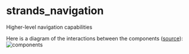 strands_navigation
==================

Higher-level navigation capabilities

Here is a diagram of the interactions between the components ([source](http://interactive.blockdiag.com/?compression=deflate&src=eJx9kctqAyEUhvfzFDJr8wRDukg3XbSlhNJNCcNxtI5UPeJlQil59-o4ZNI2BMQLft858ss0Dp9cgSTfDSHRkXcNTOht-4oONUo1gCYvED1qLXx76Aplr1LPMCkJUaGtmFmxJ7Qqohf8H-SHM7QH48i9VoYtPrvwJ7GDIOrFCBdXD8mA3cARvCC_sWnt_6ZCuvJCrT7imXksh50YM4PJtzTELy3IlnAIo-Azn4f0mNycVUlrXhYfUkSLBlPoXc1LWdlm4vRHW_gQPVgeers-qla1NEfX3RCHnGXowblQDT_Q6aawdBq9qkIJsPJN_fTNXfnUPNfGpu4ZzZULm8vTklXXnH4AfUGwUg)):
![components](http://interactive.blockdiag.com/image?compression=deflate&encoding=base64&src=eJx9kctqAyEUhvfzFDJr8wRDukg3XbSlhNJNCcNxtI5UPeJlQil59-o4ZNI2BMQLft858ss0Dp9cgSTfDSHRkXcNTOht-4oONUo1gCYvED1qLXx76Aplr1LPMCkJUaGtmFmxJ7Qqohf8H-SHM7QH48i9VoYtPrvwJ7GDIOrFCBdXD8mA3cARvCC_sWnt_6ZCuvJCrT7imXksh50YM4PJtzTELy3IlnAIo-Azn4f0mNycVUlrXhYfUkSLBlPoXc1LWdlm4vRHW_gQPVgeers-qla1NEfX3RCHnGXowblQDT_Q6aawdBq9qkIJsPJN_fTNXfnUPNfGpu4ZzZULm8vTklXXnH4AfUGwUg)
